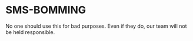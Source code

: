 # SMS-BOMMING
No one should use this for bad purposes. Even if they do, our team will not be held responsible.
